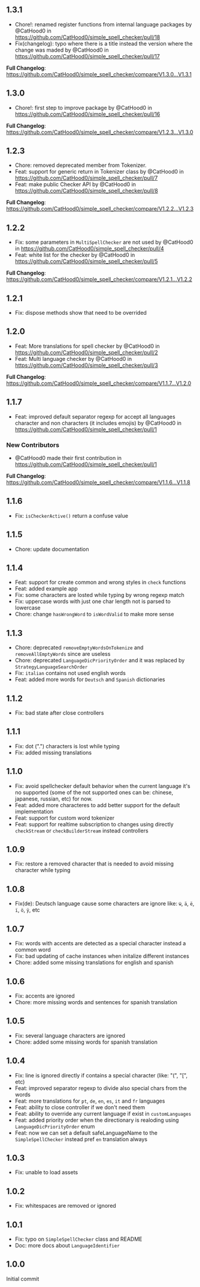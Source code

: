 ## 1.3.1

* Chore!: renamed register functions from internal language packages by @CatHood0 in https://github.com/CatHood0/simple_spell_checker/pull/18
* Fix(changelog): typo where there is a title instead the version where the change was maded by @CatHood0 in https://github.com/CatHood0/simple_spell_checker/pull/17

**Full Changelog**: https://github.com/CatHood0/simple_spell_checker/compare/V1.3.0...V1.3.1

## 1.3.0

* Chore!: first step to improve package by @CatHood0 in https://github.com/CatHood0/simple_spell_checker/pull/16

**Full Changelog**: https://github.com/CatHood0/simple_spell_checker/compare/V1.2.3...V1.3.0

## 1.2.3

* Chore: removed deprecated member from Tokenizer.
* Feat: support for generic return in Tokenizer class by @CatHood0 in https://github.com/CatHood0/simple_spell_checker/pull/7
* Feat: make public Checker API by @CatHood0 in https://github.com/CatHood0/simple_spell_checker/pull/8

**Full Changelog**: https://github.com/CatHood0/simple_spell_checker/compare/V1.2.2...V1.2.3

## 1.2.2

* Fix: some parameters in `MultiSpellChecker` are not used by @CatHood0 in https://github.com/CatHood0/simple_spell_checker/pull/4
* Feat: white list for the checker by @CatHood0 in https://github.com/CatHood0/simple_spell_checker/pull/5

**Full Changelog**: https://github.com/CatHood0/simple_spell_checker/compare/V1.2.1...V1.2.2

## 1.2.1

* Fix: dispose methods show that need to be overrided

## 1.2.0

* Feat: More translations for spell checker by @CatHood0 in https://github.com/CatHood0/simple_spell_checker/pull/2
* Feat: Multi language checker by @CatHood0 in https://github.com/CatHood0/simple_spell_checker/pull/3

**Full Changelog**: https://github.com/CatHood0/simple_spell_checker/compare/V1.1.7...V1.2.0

## 1.1.7

* Feat: improved default separator regexp for accept all languages character and non characters (it includes emojis) by @CatHood0 in https://github.com/CatHood0/simple_spell_checker/pull/1

### New Contributors
* @CatHood0 made their first contribution in https://github.com/CatHood0/simple_spell_checker/pull/1

**Full Changelog**: https://github.com/CatHood0/simple_spell_checker/compare/V1.1.6...V1.1.8

## 1.1.6

* Fix: `isCheckerActive()` return a confuse value

## 1.1.5

* Chore: update documentation 

## 1.1.4

* Feat: support for create common and wrong styles in `check` functions 
* Feat: added example app
* Fix: some characters are losted while typing by wrong regexp match
* Fix: uppercase words with just one char length not is parsed to lowercase
* Chore: change `hasWrongWord` to `isWordValid` to make more sense

## 1.1.3

* Chore: deprecated `removeEmptyWordsOnTokenize` and `removeAllEmptyWords` since are useless
* Chore: deprecated `LanguageDicPriorityOrder` and it was replaced by `StrategyLanguageSearchOrder` 
* Fix: `italian` contains not used english words
* Feat: added more words for `Deutsch` and `Spanish` dictionaries

## 1.1.2

* Fix: bad state after close controllers

## 1.1.1

* Fix: dot (".") characters is lost while typing
* Fix: added missing translations

## 1.1.0

* Fix: avoid spellchecker default behavior when the current language it's no supported (some of the not supported ones can be: chinese, japanese, russian, etc) for now. 
* Feat: added more characteres to add better support for the default implementation 
* Feat: support for custom word tokenizer
* Feat: support for realtime subscription to changes using directly `checkStream` or `checkBuilderStream` instead controllers

## 1.0.9 

* Fix: restore a removed character that is needed to avoid missing character while typing

## 1.0.8

* Fix(de): Deutsch language cause some characters are ignore like: `ẅ`, `ä`, `ë`, `ï`, `ö`, `ÿ`, etc

## 1.0.7

* Fix: words with accents are detected as a special character instead a common word
* Fix: bad updating of cache instances when initalize different instances
* Chore: added some missing translations for english and spanish

## 1.0.6

* Fix: accents are ignored
* Chore: more missing words and sentences for spanish translation

## 1.0.5

* Fix: several language characters are ignored
* Chore: added some missing words for spanish translation

## 1.0.4

* Fix: line is ignored directly if contains a special character (like: "(", "[", etc)
* Feat: improved separator regexp to divide also special chars from the words
* Feat: more translations for `pt`, `de`, `en`, `es`, `it` and `fr` languages
* Feat: ability to close controller if we don't need them
* Feat: ability to override any current language if exist in `customLanguages`
* Feat: added priority order when the directionary is realoding using `LanguageDicPriorityOrder` enum 
* Feat: now we can set a default safeLanguageName to the `SimpleSpellChecker` instead pref `en` translation always

## 1.0.3

* Fix: unable to load assets

## 1.0.2

* Fix: whitespaces are removed or ignored

## 1.0.1

* Fix: typo on `SimpleSpellChecker` class and README 
* Doc: more docs about `LanguageIdentifier` 

## 1.0.0

Initial commit
